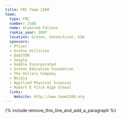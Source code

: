 ```yaml
---
title: FRC Team 2168
team:
  type: FRC
  number: 2168
  name: Aluminum Falcons
  rookie_year: 2007
  location: Groton, Connecticut, USA
  sponsors:
  - Pfizer
  - Groton Utilities
  - DoDSTEM
  - Google
  - Hubble Incorporated
  - Groton Education Foundation
  - The Hillery Company
  - Nvidia
  - Appllied Physical Sciences
  - Robert E Fitch High School
  links:
    Website: http://www.team2168.org
---
```


{% include remove_this_line_and_add_a_paragraph %}
